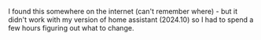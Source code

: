 I found this somewhere on the internet (can't remember where) - but it didn't work with my version of home assistant (2024.10) so I had to spend a few hours figuring out what to change.

